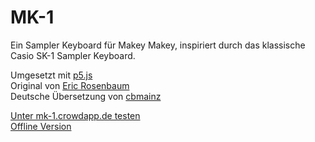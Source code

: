 MK-1
====

Ein Sampler Keyboard für Makey Makey, inspiriert durch das klassische Casio SK-1 Sampler Keyboard. 

Umgesetzt mit [p5.js](https://p5js.org)  
Original von [Eric Rosenbaum](https://www.ericrosenbaum.com/mk1-sampler/)  
Deutsche Übersetzung von [cbmainz](https://github.com/cbmainz/MK-1) 

[Unter mk-1.crowdapp.de testen](https://mk-1.crowdapp.de/)  
[Offline Version](https://github.com/medienundbildung-com/MK-1-Offline)
